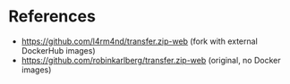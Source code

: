# References

- https://github.com/l4rm4nd/transfer.zip-web (fork with external DockerHub images)
- https://github.com/robinkarlberg/transfer.zip-web (original, no Docker images)